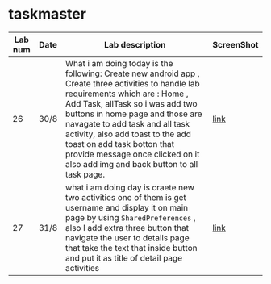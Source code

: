 # taskmaster



Lab num|Date|Lab description|ScreenShot
---|---|---|---
26|30/8|What i am doing today is the following: Create new android app , Create three activities to handle lab requirements which are : Home , Add Task, allTask so i was add two buttons in home page and those are navagate to add task and all task activity, also add toast to the add toast on add task botton that provide message once clicked on it also add img and back button to all task page.|[link](./Screenshot1.md)
27|31/8|what i am doing day is craete new two activities one of them is get username and display it on main page by using `SharedPreferences` , also I add extra three button that navigate the user to details page that take the text that inside button and put it as title of detail page activities|[link](./Screenshot2.md)

